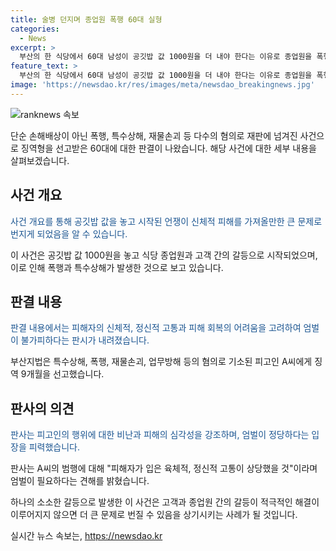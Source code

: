 ```yaml
---
title: 술병 던지며 종업원 폭행 60대 실형
categories:
  - News
excerpt: >
  부산의 한 식당에서 60대 남성이 공깃밥 값 1000원을 더 내야 한다는 이유로 종업원을 폭행한 혐의로 징역 9개월을 선고받았다. A씨는 술에 취해 종업원을 욕설한 뒤 소주병을 던지고 폭행한 것으로 알려졌으며, 피해자들은 상당한 피해를 입었다. 재판부는 A씨의 행동을 엄벌할 필요가 있다고 판시했다. A씨는 폭행을 막으려다가 피해를 입은 다른 손님에게도 폭행을 가했고, 정신적·육체적 고통을 입힌 채 도망간 것으로 알려졌다.
feature_text: >
  부산의 한 식당에서 60대 남성이 공깃밥 값 1000원을 더 내야 한다는 이유로 종업원을 폭행한 혐의로 징역 9개월을 선고받았다. A씨는 술에 취해 종업원을 욕설한 뒤 소주병을 던지고 폭행한 것으로 알려졌으며, 피해자들은 상당한 피해를 입었다. 재판부는 A씨의 행동을 엄벌할 필요가 있다고 판시했다. A씨는 폭행을 막으려다가 피해를 입은 다른 손님에게도 폭행을 가했고, 정신적·육체적 고통을 입힌 채 도망간 것으로 알려졌다.
image: 'https://newsdao.kr/res/images/meta/newsdao_breakingnews.jpg'
---
```


<p><img src="https://newsdao.kr/res/images/meta/newsdao_breakingnews.jpg" alt="ranknews 속보" /></p>

<p>단순 손해배상이 아닌 폭행, 특수상해, 재물손괴 등 다수의 혐의로 재판에 넘겨진 사건으로 징역형을 선고받은 60대에 대한 판결이 나왔습니다. 해당 사건에 대한 세부 내용을 살펴보겠습니다.</p>

<h2 data-ke-size="size26">사건 개요</h2>

<p data-ke-size="size16"><span style="color: #1a5490;">사건 개요를 통해 공깃밥 값을 놓고 시작된 언쟁이 신체적 피해를 가져올만한 큰 문제로 번지게 되었음을 알 수 있습니다.</span></p>

<p>이 사건은 공깃밥 값 1000원을 놓고 식당 종업원과 고객 간의 갈등으로 시작되었으며, 이로 인해 폭행과 특수상해가 발생한 것으로 보고 있습니다.</p>

<h2 data-ke-size="size26">판결 내용</h2>

<p data-ke-size="size16"><span style="color: #1a5490;">판결 내용에서는 피해자의 신체적, 정신적 고통과 피해 회복의 어려움을 고려하여 엄벌이 불가피하다는 판시가 내려졌습니다.</span></p>

<p>부산지법은 특수상해, 폭행, 재물손괴, 업무방해 등의 혐의로 기소된 피고인 A씨에게 징역 9개월을 선고했습니다.</p>

<h2 data-ke-size="size26">판사의 의견</h2>

<p data-ke-size="size16"><span style="color: #1a5490;">판사는 피고인의 행위에 대한 비난과 피해의 심각성을 강조하며, 엄벌이 정당하다는 입장을 피력했습니다.</span></p>

<p>판사는 A씨의 범행에 대해 "피해자가 입은 육체적, 정신적 고통이 상당했을 것"이라며 엄벌이 필요하다는 견해를 밝혔습니다.</p>

<p>하나의 소소한 갈등으로 발생한 이 사건은 고객과 종업원 간의 갈등이 적극적인 해결이 이루어지지 않으면 더 큰 문제로 번질 수 있음을 상기시키는 사례가 될 것입니다.</p>
실시간 뉴스 속보는, <a href="https://newsdao.kr" rel="dofollow">https://newsdao.kr</a>


